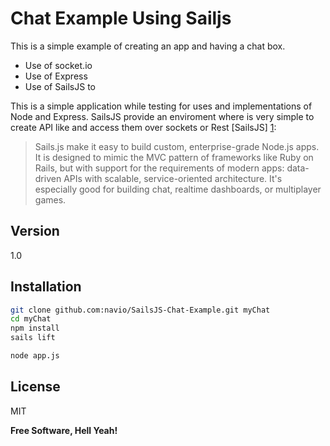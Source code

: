 Chat Example Using Sailjs
=========

This is a simple example of creating an app and having a chat box.

  - Use of socket.io
  - Use of Express
  - Use of SailsJS to

This is a simple application while testing for uses and implementations of Node and Express. SailsJS provide an enviroment where is very simple to create API like and access them over sockets or Rest [SailsJS] [1]:

>Sails.js make it easy to build custom, enterprise-grade Node.js apps. It is   designed to mimic the MVC pattern of frameworks like Ruby on Rails, but with support for the requirements of modern apps: data-driven APIs with scalable, service-oriented architecture. It's especially good for building chat, realtime dashboards, or multiplayer games.


Version
----
1.0

Installation
--------------

```sh
git clone github.com:navio/SailsJS-Chat-Example.git myChat
cd myChat
npm install
sails lift
```



```sh
node app.js
```


License
----

MIT

**Free Software, Hell Yeah!**

[1]:http://sailsjs.org/#!


    
